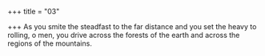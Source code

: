 +++
title = "03"

+++
As you smite the steadfast to the far distance and you set the heavy to  rolling, o men,
you drive across the forests of the earth and across the regions of the  mountains.